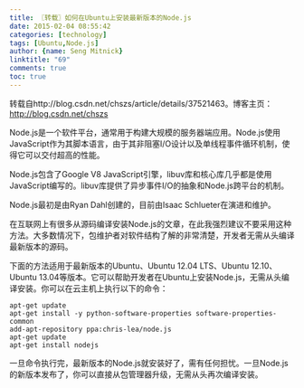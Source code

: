 ```yaml
---
title: 〖转载〗如何在Ubuntu上安装最新版本的Node.js
date: 2015-02-04 08:55:42
categories: [technology]
tags: [Ubuntu,Node.js]
author: {name: Seng Mitnick}
linktitle: "69"
comments: true
toc: true
---
```


转载自http://blog.csdn.net/chszs/article/details/37521463。博客主页：http://blog.csdn.net/chszs

Node.js是一个软件平台，通常用于构建大规模的服务器端应用。Node.js使用JavaScript作为其脚本语言，由于其非阻塞I/O设计以及单线程事件循环机制，使得它可以交付超高的性能。
<!--more-->
Node.js包含了Google V8 JavaScript引擎，libuv库和核心库几乎都是使用JavaScript编写的。libuv库提供了异步事件I/O的抽象和Node.js跨平台的机制。

Node.js最初是由Ryan Dahl创建的，目前由Isaac Schlueter在演进和维护。

在互联网上有很多从源码编译安装Node.js的文章，在此我强烈建议不要采用这种方法。大多数情况下，包维护者对软件结构了解的非常清楚，开发者无需从头编译最新版本的源码。

下面的方法适用于最新版本的Ubuntu、Ubuntu 12.04 LTS、Ubuntu 12.10、Ubuntu 13.04等版本。它可以帮助开发者在Ubuntu上安装Node.js，无需从头编译安装。你可以在云主机上执行以下的命令：
~~~ shell
apt-get update  
apt-get install -y python-software-properties software-properties-common  
add-apt-repository ppa:chris-lea/node.js  
apt-get update  
apt-get install nodejs
~~~

一旦命令执行完，最新版本的Node.js就安装好了，需有任何担忧。一旦Node.js的新版本发布了，你可以直接从包管理器升级，无需从头再次编译安装。
